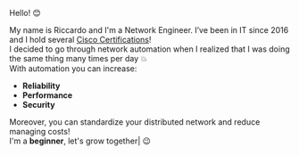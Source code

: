 Hello! :blush:

My name is Riccardo and I'm a Network Engineer. I’ve been in IT since 2016 and I hold several [Cisco Certifications](https://thetechguy.it/certifications/)!     
I decided to go through network automation when I realized that I was doing the same thing many times per day :boom:         
With automation you can increase:
- **Reliability**
- **Performance**
- **Security**

Moreover, you can standardize your distributed network and reduce managing costs!     
I'm a **beginner**, let's grow together| :wink:
